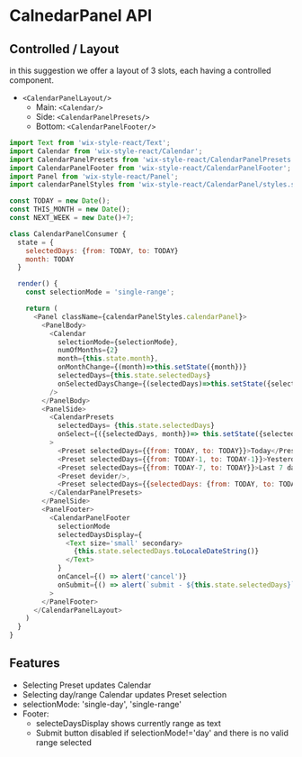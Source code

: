 # CalnedarPanel API

## Controlled / Layout

in this suggestion we offer a layout of 3 slots, each having a controlled component.

- `<CalendarPanelLayout/>`
  - Main:   `<Calendar/>`
  - Side:   `<CalendarPanelPresets/>`
  - Bottom: `<CalendarPanelFooter/>`

```js
import Text from 'wix-style-react/Text';
import Calendar from 'wix-style-react/Calendar';
import CalendarPanelPresets from 'wix-style-react/CalendarPanelPresets';
import CalendarPanelFooter from 'wix-style-react/CalendarPanelFooter';
import Panel from 'wix-style-react/Panel';
import calendarPanelStyles from 'wix-style-react/CalendarPanel/styles.st.css'

const TODAY = new Date();
const THIS_MONTH = new Date();
const NEXT_WEEK = new Date()+7;

class CalendarPanelConsumer {
  state = {
    selectedDays: {from: TODAY, to: TODAY}
    month: TODAY
  }

  render() {
    const selectionMode = 'single-range';

    return (
      <Panel className={calendarPanelStyles.calendarPanel}>
        <PanelBody>
          <Calendar
            selectionMode={selectionMode},
            numOfMonths={2}
            month={this.state.month},
            onMonthChange={(month)=>this.setState({month})}
            selectedDays={this.state.selectedDays}
            onSelectedDaysChange={(selectedDays)=>this.setState({selectedDays})}
          />
        </PanelBody>
        <PanelSide>
          <CalendarPresets
            selectedDays= {this.state.selectedDays}
            onSelect={({selectedDays, month})=> this.setState({selectedDays, month})}
          >
            <Preset selectedDays={{from: TODAY, to: TODAY}}>Today</Preset>,
            <Preset selectedDays={{from: TODAY-1, to: TODAY-1}}>Yesterday</Preset>,
            <Preset selectedDays={{from: TODAY-7, to: TODAY}}>Last 7 days</Preset>,
            <Preset devider/>,
            <Preset selectedDays={{selectedDays: {from: TODAY, to: TODAY+14}}}>Next 14 days</Preset>
          </CalendarPanelPresets>
        </PanelSide>
        <PanelFooter>
          <CalendarPanelFooter
            selectionMode
            selectedDaysDisplay={
              <Text size='small' secondary>
                {this.state.selectedDays.toLocaleDateString()}
              </Text>
            }
            onCancel={() => alert('cancel')}
            onSubmit={() => alert(`submit - ${this.state.selectedDays}`)}
          >
        </PanelFooter>
      </CalendarPanelLayout>
    )
  }
}
```

## Features

- Selecting Preset updates Calendar
- Selecting day/range Calendar updates Preset selection
- selectionMode: 'single-day', 'single-range'
- Footer:
  - selecteDaysDisplay shows currently range as text
  - Submit button disabled if selectionMode!='day' and there is no valid range selected

